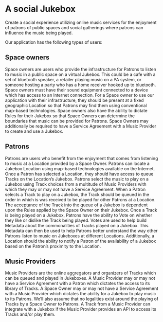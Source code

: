 # A social Jukebox

Create a social experience utilizing online music services for the enjoyment of patrons of public spaces and social gatherings where patrons can influence the music being played.  

Our application has the following types of users:

## Space owners
    
Space owners are users who provide the infrastructure for Patrons to listen to music in a  public space on a virtual Jukebox.  This could be a cafe with a set of bluetooth speaker, a retailer playing music on a PA system, or someone hosting a party who has a home receiver hooked up to bluetooth.  Space owners must have their sound equipment connected to a device which has access to an Internet connection.  For a Space owner to use our application with their infrastructure, they should be present at a fixed geographic Location so that Patrons may find them using conventional map-based technologies.  Space owners also have the ability to dictate Rules for their Jukebox so that Space Owners can determine the boundaries that music can be provided for Patrons.  Space Owners may additionally be required to have a Service Agreement with a Music Provider to create and use a Jukebox.

## Patrons

Patrons are users who benefit from the enjoyment that comes from listening to music at a Location provided by a Space Owner.  Patrons can locate a Jukebox Location using map-based technologies available on the Internet.  Once a Patron has selected a Location, they should have access to queue Tracks on the Location’s Jukebox.  Patrons select the music to play on a Jukebox using Track choices from a multitude of Music Providers with which they may or may not have a Service Agreement.  When a Patron selects a Track to play on a Jukebox, the Track should be queued in the order in which is was received to be played for other Patrons at a Location.  The acceptance of the Track into the queue of a Jukebox is dependent upon the Rules applied by the Space Owner on their Jukebox.  Once a Track is being played on a Jukebox, Patrons have the ability to Vote on whether they like or dislike the Track being played.  Votes are used to help build Metadata about the commonalities of Tracks played on a Jukebox.  This Metadata can then be used to help Patrons better understand the way other Patrons listen to music on Jukeboxes at different Locations.  Additionally, a Location should the ability to notify a Patron of the availability of a Jukebox based on the Patron’s proximity to the Location.

## Music Providers

Music Providers are the online aggregators and organizers of Tracks which can be queued and played in Jukeboxes.   A Music Provider may or may not have a Service Agreement with a Patron which dictates the access to its library of Tracks.  A Space Owner may or may not have a Service Agreement with a Music Provider which dictates the ability for a Jukebox to play music to its Patrons.  We’ll also assume that no legalities exist around the playing of Tracks by a Space Owner to Patrons.   A Track from a Music Provider can integrate with a Jukebox if the Music Provider provides an API to access its Tracks and/or play them.

